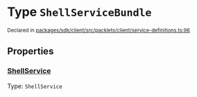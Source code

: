 # Type `ShellServiceBundle`
<sub>Declared in [packages/sdk/client/src/packlets/client/service-definitions.ts:96](https://github.com/dxos/dxos/blob/main/packages/sdk/client/src/packlets/client/service-definitions.ts#L96)</sub>





## Properties
### [ShellService](https://github.com/dxos/dxos/blob/main/packages/sdk/client/src/packlets/client/service-definitions.ts#L97)
Type: <code>ShellService</code>
